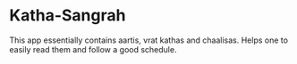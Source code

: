 # Katha-Sangrah
This app essentially contains aartis, vrat kathas and chaalisas. Helps one to easily read them and follow a good schedule. 

